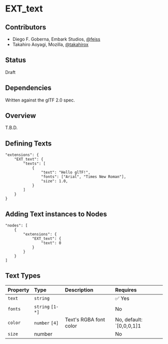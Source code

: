 # EXT\_text

## Contributors

* Diego F. Goberna, Embark Studios, [@feiss](https://github.com/feiss)
* Takahiro Aoyagi, Mozilla, [@takahirox](https://github.com/takahirox)

## Status

Draft

## Dependencies

Written against the glTF 2.0 spec.

## Overview

T.B.D.

## Defining Texts

```
"extensions": {
    "EXT_text": {
        "texts": [
            {
                "text": "Hello glTF!",
                "fonts": ["Arial", "Times New Roman"],
                "size": 1.0,
            }
        ]
    }
}
```

## Adding Text instances to Nodes

```
"nodes": [
    {
        "extensions": {
            "EXT_text": {
                "text": 0
            }
        }
    }
]
```

## Text Types

| Property | Type | Description | Requires |
|:------|:------|:------|:------|
| `text` | `string` | | :white_check_mark: Yes |
| `fonts` | `string` `[1-*]` | | No |
| `color` | `number` `[4]`| Text's RGBA font color | No, default: `[0,0,0,1]1 |
| `size` | number| | No |
